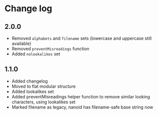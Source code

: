 # Change log

## 2.0.0

- Removed `alphabets` and `filename` sets (lowercase and uppercase still available)
- Removed `preventMisreadings` function
- Added `nolookalikes` set

## 1.1.0

- Added changelog
- Moved to flat modular structure
- Added lookalikes set
- Added preventMisreadings helper function to remove similar looking characters, using lookalikes set
- Marked filename as legacy, nanoid has filename-safe base string now